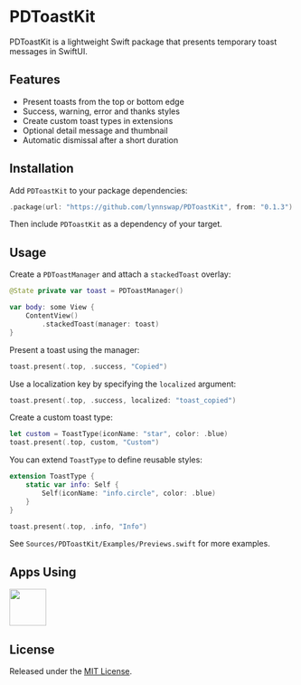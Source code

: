 # PDToastKit

PDToastKit is a lightweight Swift package that presents temporary toast messages in SwiftUI.

## Features

- Present toasts from the top or bottom edge
 - Success, warning, error and thanks styles
 - Create custom toast types in extensions
- Optional detail message and thumbnail
- Automatic dismissal after a short duration

## Installation

Add `PDToastKit` to your package dependencies:

```swift
.package(url: "https://github.com/lynnswap/PDToastKit", from: "0.1.3")
```

Then include `PDToastKit` as a dependency of your target.

## Usage

Create a `PDToastManager` and attach a `stackedToast` overlay:

```swift
@State private var toast = PDToastManager()

var body: some View {
    ContentView()
        .stackedToast(manager: toast)
}
```

Present a toast using the manager:

```swift
toast.present(.top, .success, "Copied")
```

Use a localization key by specifying the `localized` argument:

```swift
toast.present(.top, .success, localized: "toast_copied")
```

Create a custom toast type:

```swift
let custom = ToastType(iconName: "star", color: .blue)
toast.present(.top, custom, "Custom")
```

You can extend `ToastType` to define reusable styles:

```swift
extension ToastType {
    static var info: Self {
        Self(iconName: "info.circle", color: .blue)
    }
}

toast.present(.top, .info, "Info")
```

See `Sources/PDToastKit/Examples/Previews.swift` for more examples.

## Apps Using

<p float="left">
    <a href="https://apps.apple.com/jp/app/tweetpd/id1671411031"><img src="https://i.imgur.com/AC6eGdx.png" height="65"></a>
</p>

## License

Released under the [MIT License](LICENSE).
